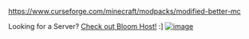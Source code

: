 https://www.curseforge.com/minecraft/modpacks/modified-better-mc

Looking for a Server? [Check out Bloom Host!](https://bloom.modifiedmc.com/)  :]
[![image](https://i.imgur.com/NsyXqg2.gif)](https://bloom.modifiedmc.com/)
